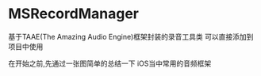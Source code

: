 # MSRecordManager
基于TAAE(The Amazing Audio Engine)框架封装的录音工具类 可以直接添加到项目中使用

在开始之前,先通过一张图简单的总结一下 iOS当中常用的音频框架
